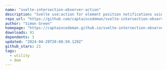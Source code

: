 ```yaml
---
name: "svelte-intersection-observer-action"
description: "Svelte use:action for element position notifications using IntersectionObserver."
repo_url: "https://github.com/captaincodeman/svelte-intersection-observer-action"
author: "Simon Green"
homepage: "https://captaincodeman.github.io/svelte-intersection-observer-action/"
downloads: 91
dependents: 3
updated: "2024-04-29T20:08:50.129Z"
github_stars: 21
tags: 
  - utility
  - dom
---
```

